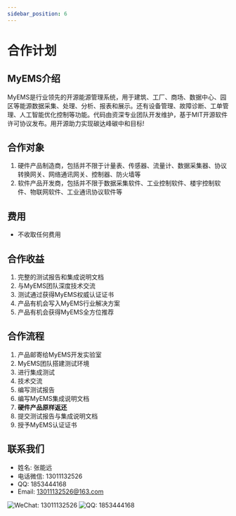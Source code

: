 ```yaml
---
sidebar_position: 6
---
```


# 合作计划

## MyEMS介绍

MyEMS是行业领先的开源能源管理系统，用于建筑、工厂、商场、数据中心、园区等能源数据采集、处理、分析、报表和展示。还有设备管理、故障诊断、工单管理、人工智能优化控制等功能。代码由资深专业团队开发维护，基于MIT开源软件许可协议发布。用开源助力实现碳达峰碳中和目标!

## 合作对象

1. 硬件产品制造商，包括并不限于计量表、传感器、流量计、数据采集器、协议转换网关、网络通讯网关、控制器、防火墙等
2. 软件产品开发商，包括并不限于数据采集软件、工业控制软件、楼宇控制软件、物联网软件、工业通讯协议软件等

## 费用

- 不收取任何费用

## 合作收益

1. 完整的测试报告和集成说明文档
2. 与MyEMS团队深度技术交流
3. 测试通过获得MyEMS权威认证证书
4. 产品有机会写入MyEMS行业解决方案
5. 产品有机会获得MyEMS全方位推荐

## 合作流程

1. 产品邮寄给MyEMS开发实验室
2. MyEMS团队搭建测试环境
3. 进行集成测试
4. 技术交流
5. 编写测试报告
6. 编写MyEMS集成说明文档
7. **硬件产品原样返还**
8. 提交测试报告与集成说明文档
9. 授予MyEMS认证证书

## 联系我们

- 姓名: 张能远
- 电话微信: 13011132526
- QQ: 1853444168
- Email: 13011132526@163.com

![WeChat: 13011132526](/img/wechat_nengyuanzhang.jpg)
![QQ: 1853444168](/img/qq_nengyuanzhang.jpg)
